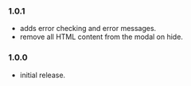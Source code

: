 ### 1.0.1
* adds error checking and error messages.
* remove all HTML content from the modal on hide.

### 1.0.0
* initial release.